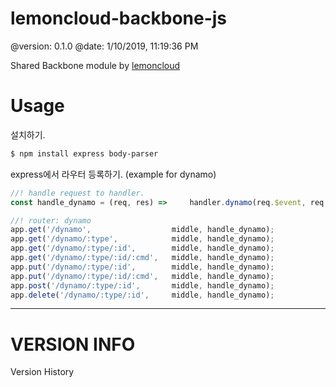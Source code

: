 # lemoncloud-backbone-js

@version: 0.1.0
@date:    1/10/2019, 11:19:36 PM

Shared Backbone module by [lemoncloud](https://lemoncloud.io)


# Usage

설치하기.

```bash
$ npm install express body-parser
```

express에서 라우터 등록하기. (example for dynamo)

```js
//! handle request to handler.
const handle_dynamo = (req, res) =>     handler.dynamo(req.$event, req.$context, req.$callback);

//! router: dynamo
app.get('/dynamo',                  middle, handle_dynamo);
app.get('/dynamo/:type',            middle, handle_dynamo);
app.get('/dynamo/:type/:id',        middle, handle_dynamo);
app.get('/dynamo/:type/:id/:cmd',   middle, handle_dynamo);
app.put('/dynamo/:type/:id',        middle, handle_dynamo);
app.put('/dynamo/:type/:id/:cmd',   middle, handle_dynamo);
app.post('/dynamo/:type/:id',       middle, handle_dynamo);
app.delete('/dynamo/:type/:id',     middle, handle_dynamo);
```


----------------
# VERSION INFO #

Version History


